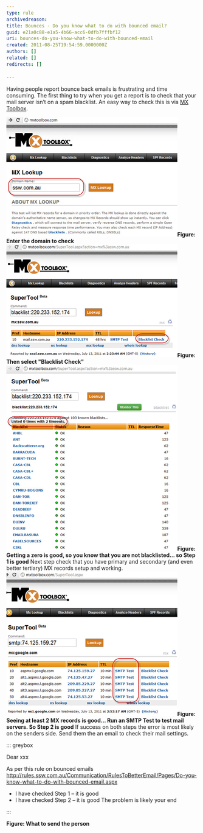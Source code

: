 ```yaml
---
type: rule
archivedreason: 
title: Bounces - Do you know what to do with bounced email?
guid: e21a0c88-e1a5-4b66-acc6-0dfb7fffbf12
uri: bounces-do-you-know-what-to-do-with-bounced-email
created: 2011-08-25T19:54:59.0000000Z
authors: []
related: []
redirects: []

---
```


Having people report bounce back emails is frustrating and time consuming. The first thing to try when you get a report is to check that your mail server isn’t on a spam blacklist. An easy way to check this is via [MX Toolbox](http://mxtoolbox.com/). 
<!--endintro-->
![Enter the domain to check](MXToolbox-1.jpg)**Figure: Enter the domain to check** ![Then select Blacklist Check](MXToolbox-2.jpg)**Figure: Then select "Blacklist Check"** ![not blacklisted](MXToolbox-3.jpg)**Figure: Getting a zero is good, so you know that you are not blacklisted… so Step 1 is good** 
Next step check that you have primary and secondary (and even better tertiary) MX records setup and working.
![SMTP test](MXToolbox-4.jpg)**Figure: Seeing at least 2 MX records is good... Run an SMTP Test to test mail servers. So Step 2 is good** 
If success on both steps the error is most likely on the senders side. Send them the an email to check their mail settings.


::: greybox

Dear xxx

As per this rule on bounced emails http://rules.ssw.com.au/Communication/RulesToBetterEmail/Pages/Do-you-know-what-to-do-with-bounced-email.aspx

* I have checked Step 1 – it is good
* I have checked Step 2 – it is good
    The problem is likely your end


:::

**Figure: What to send the person**
